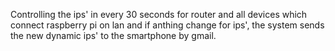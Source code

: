 Controlling the ips' in every 30 seconds for router and all devices which connect raspberry pi on lan and 
if anthing change for ips', the system sends the new dynamic ips' to the smartphone by gmail.
